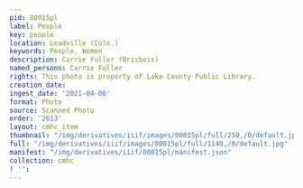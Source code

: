 ```yaml
---
pid: 00015pl
label: People
key: people
location: Leadville (Colo.)
keywords: People, Women
description: Carrie Fuller (Brisbois)
named_persons: Carrie Fuller
rights: This photo is property of Lake County Public Library.
creation_date: 
ingest_date: '2021-04-06'
format: Photo
source: Scanned Photo
order: '2613'
layout: cmhc_item
thumbnail: "/img/derivatives/iiif/images/00015pl/full/250,/0/default.jpg"
full: "/img/derivatives/iiif/images/00015pl/full/1140,/0/default.jpg"
manifest: "/img/derivatives/iiif/00015pl/manifest.json"
collection: cmhc
! '': 
---
```

